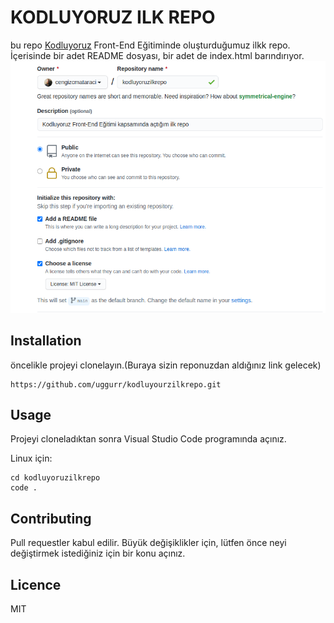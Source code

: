 # KODLUYORUZ ILK REPO 
bu repo [Kodluyoruz](https://courses.kodluyoruz.org/login?next=/dashboard) Front-End Eğitiminde oluşturduğumuz ilkk repo. İçerisinde bir adet README dosyası, bir adet de index.html barındırıyor. 
![foto](https://raw.githubusercontent.com/Kodluyoruz/taskforce/main/git/odev1/figures/github.png)

## Installation 
öncelikle projeyi clonelayın.(Buraya sizin reponuzdan aldığınız link gelecek)

```
https://github.com/uggurr/kodluyourzilkrepo.git
```

## Usage
Projeyi cloneladıktan sonra Visual Studio Code programında açınız.

Linux için:

```
cd kodluyoruzilkrepo
code . 
```
## Contributing 
Pull requestler kabul edilir. Büyük değişiklikler için, lütfen önce neyi değiştirmek istediğiniz için bir konu açınız. 

## Licence
 MIT 